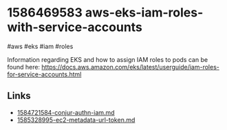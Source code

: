 # 1586469583 aws-eks-iam-roles-with-service-accounts
#aws #eks #iam #roles

Information regarding EKS and how to assign IAM roles to pods can be found here:
https://docs.aws.amazon.com/eks/latest/userguide/iam-roles-for-service-accounts.html

## Links
- [1584721584-conjur-authn-iam.md](1584721584-conjur-authn-iam.md)
- [1585328995-ec2-metadata-url-token.md](1585328995-ec2-metadata-url-token.md)
